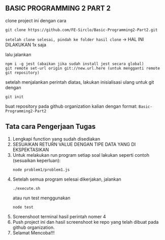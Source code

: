 ## BASIC PROGRAMMING 2 PART 2

clone project ini dengan cara

```
git clone https://github.com/FE-Sirclo/Basic-Programming2-Part2.git
```

`setelah clone selesai, pindah ke folder hasil clone` -> HAL INI DILAKUKAN 1x saja

lalu jalankan

```
npm i -g jest (abaikan jika sudah install jest secara global)
git remote set-url origin git://new.url.here (untuk mengganti remote git repository)
```

setelah menjalankan perintah diatas, lakukan inisialisasi ulang untuk git dengan

```
git init
```

buat repository pada github organization kalian dengan format: `Basic-Programming2-Part2`

## Tata cara Pengerjaan Tugas

1. Lengkapi function yang sudah disediakan
2. SESUAIKAN RETURN VALUE DENGAN TIPE DATA YANG DI EKSPEKTASIKAN
3. Untuk melakukan run program setiap soal lakukan seperti contoh (sesuaikan keperluan):
   ```
   node problem1/problem1.js
   ```
4. Setelah semua program selesai dikerjakan, jalankan
   ```
   ./execute.sh
   ```
   atau run test menggunakan
   ```
   node test
   ```
5. Screenshoot terminal hasil perintah nomer 4
6. Push project ini dan hasil screenshoot ke repo yang telah dibuat pada github organization.
7. Selamat Mencoba!!!
